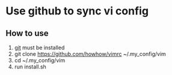 # Use github to sync vi config

## How to use
1. [git](https://git-scm.com/) must be installed
2. git clone https://github.com/howhow/vimrc ~/.my_config/vim
3. cd ~/.my_config/vim
4. run install.sh
